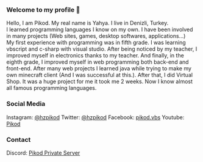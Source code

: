 ### Welcome to my profile 🥳
Hello, I am Pikod. My real name is Yahya. I live in Denizli, Turkey.
<br>I learned programming languages I know on my own. I have been involved in many projects (Web sites, games, desktop softwares, applications...)
<br>My first experience with programming was in fifth grade. I was learning vbscript and c-sharp with visual studio. After being noticed by my teacher, I improved myself in electronics thanks to my teacher. And finally, in the eighth grade, I improved myself in web programming both back-end and front-end. After many web projects I learned java while trying to make my own minecraft client (And I was successful at this.). After that, I did Virtual Shop. It was a huge project for me it took me 2 weeks. Now I know almost all famous programming languages. 

### Social Media
Instagram: [@hzpikod](https://www.instagram.com/hzpikod/)
Twitter: [@hzpikod](https://twitter.com/hzpikod)
Facebook: [pikod.vbs](https://www.facebook.com/pikod.vbs)
Youtube: [Pikod](https://www.youtube.com/c/Pikod)

### Contact
Discord: [Pikod Private Server](https://discord.gg/z7K34mv2jE)
